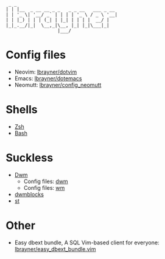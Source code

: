 ~~~
 _ _
| | |__  _ __ __ _ _   _ _ __   ___ _ __
| | '_ \| '__/ _` | | | | '_ \ / _ \ '__|
| | |_) | | | (_| | |_| | | | |  __/ |
|_|_.__/|_|  \__,_|\__, |_| |_|\___|_|
                   |___/
~~~

# Config files

- Neovim: [lbrayner/dotvim](https://github.com/lbrayner/dotvim)
- Emacs: [lbrayner/dotemacs](https://github.com/lbrayner/dotemacs)
- Neomutt: [lbrayner/config_neomutt](https://github.com/lbrayner/config_neomutt)

# Shells

- [Zsh](zsh)
- [Bash](bash)

# Suckless

- [Dwm](https://github.com/lbrayner/dwm/tree/lbrayner)
  - Config files: [dwm](dwm)
  - Config files: [wm](wm)
- [dwmblocks](https://github.com/lbrayner/dwmblocks/tree/lbrayner)
- [st](https://github.com/lbrayner/st/tree/0.8.4)

# Other

- Easy dbext bundle, A SQL Vim-based client for everyone:
  [lbrayner/easy_dbext_bundle.vim](https://github.com/lbrayner/easy_dbext_bundle.vim)
